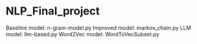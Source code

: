 # NLP_Final_project


Baseline model:  n-gram-model.py
Improved model:  markov_chain.py
LLM model: llm-based.py
Word2Vec model: WordToVecSubset.py
